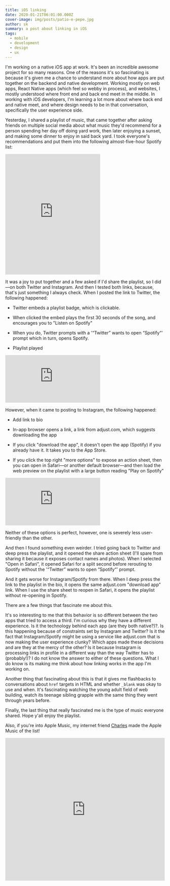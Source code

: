 ```yaml
---
title: iOS linking
date: 2020-01-21T06:01:00.000Z
cover-image: img/posts/patio-e-pepe.jpg
author: sk
summary: a post about linking in iOS
tags:
  - mobile
  - development
  - design
  - ux
---
```

I'm working on a native iOS app at work. It's been an incredible awesome project for so many reasons. One of the reasons it's so fascinating is because it's given me a chance to understand more about how apps are put together on the backend and native development. Working mostly on web apps, React Native apps (which feel so webby in process), and websites, I mostly understood where front end and back end meet in the middle. In working with iOS developers, I'm learning a lot more about where back end and native meet, and where design needs to be in that conversation, specifically the user experience side.

Yesterday, I shared a playlist of music, that came together after asking friends on multiple social media about what music they'd recommend for a person spending her day off doing yard work, then later enjoying a sunset, and making some dinner to enjoy in said back yard. I took everyone's recommendations and put them into the following almost-five-hour Spotify list:

<iframe src="https://open.spotify.com/embed/playlist/3Tcwnx3ikFvyyRuM39etLd" width="300" height="380" frameborder="0" allowtransparency="true" allow="encrypted-media"></iframe>

It was a joy to put together and a few asked if I'd share the playlist, so I did—on both Twitter and Instagram. And then I tested both links, because, that's just something I always check. When I posted the link to Twitter, the following happened:

- Twitter embeds a playlist badge, which is clickable.

- When clicked the embed plays the first 30 seconds of the song, and encourages you to "Listen on Spotify"

- When you do, Twitter prompts with a  '“Twitter” wants to open “Spotify“' prompt which in turn, opens Spotify.

- Playlist played

<div class="limit">
<div class='embed-container'><iframe src="https://youtube.com/embed/X6V1QP4n43w" frameborder='0' allowfullscreen></iframe></div>
</div>

However, when it came to posting to Instagram, the following happened:

- Add link to bio

- In-app browser opens a link, a link from adjust.com, which suggests downloading the app

- If you click "download the app", it doesn't open the app (Spotify) if you already have it. It takes you to the App Store.

- If you click the top right "more options" to expose an action sheet, then you can open in Safari—or another default browser—and then load the web preview on the playlist with a large button reading "Play on Spotify"

<div class="limit">
<div class='embed-container'><iframe src="https://youtube.com/embed/Ge0RQYqfUjc" frameborder='0' allowfullscreen></iframe></div>
</div>

Neither of these options is perfect, however, one is severely less user-friendly than the other.

And then I found something even weirder. I tried going back to Twitter and deep press the playlist, and it opened the share action sheet (I'll spare from sharing it because it exposes contact names and photos). When I selected "Open in Safari", it opened Safari for a split second before rerouting to Spotify without the '“Twitter” wants to open “Spotify“' prompt.

And it gets worse for Instagram/Spotify from there. When I deep press the link to the playlist in the bio, it opens the same adjust.com "download app" link. When I use the share sheet to reopen in Safari, it opens the playlist without re-opening in Spotify.

There are a few things that fascinate me about this.

It's so interesting to me that this behavior is so different between the two apps that tried to access a third. I'm curious why they have a different experience. Is it the technology behind each app (are they both native?)?. Is this happening because of constraints set by Instagram and Twitter? Is it the fact that Instagram/Spotify might be using a service like adjust.com that is now making the user experience clunky? Which apps made these decisions and are they at the mercy of the other? Is it because Instagram is processing links in profile in a different way than the way Twitter has to (probably!)? I do not know the answer to either of these questions. What I do know is its making me think about how linking works in the app I'm working on.

Another thing that fascinating about this is that it gives me flashbacks to conversations about `href` targets in HTML and whether `_blank` was okay to use and when. It's fascinating watching the young adult field of web building, watch its teenage sibling grapple with the same thing they went through years before.

Finally, the last thing that really fascinated me is the type of music everyone shared. Hope y'all enjoy the playlist.


Also, if you're into Apple Music, my internet friend [Charles](https://twitter.com/charlesv/status/1219534732066770944?s=20) made the Apple Music of the list!

<iframe allow="autoplay *; encrypted-media *;" frameborder="0" height="450" style="width:100%;max-width:660px;overflow:hidden;background:transparent;" sandbox="allow-forms allow-popups allow-same-origin allow-scripts allow-storage-access-by-user-activation allow-top-navigation-by-user-activation" src="https://embed.music.apple.com/us/playlist/patio-e-pepe/pl.u-qpaRaFogEP4"></iframe>
